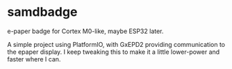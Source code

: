 # samdbadge
e-paper badge for Cortex M0-like, maybe ESP32 later.

A simple project using PlatformIO, with GxEPD2 providing communication to the epaper display. I keep tweaking this to make it a little lower-power and faster where I can.

